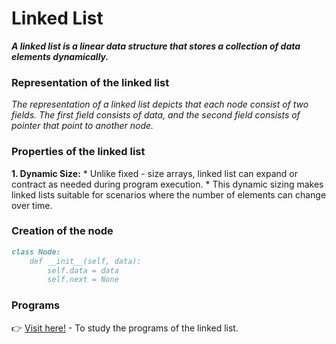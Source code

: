 # Linked List
***A linked list is a linear data structure that stores a collection of data elements dynamically.***

### Representation of the linked list
_The representation of a linked list depicts that each node consist of two fields. The first field consists of data, and the second field consists of pointer that point to another node._

### Properties of the linked list
**1. Dynamic Size:**
    * Unlike fixed - size arrays, linked list can expand or contract as needed during program execution.
    * This dynamic sizing makes linked lists suitable for scenarios where the number of elements can change over time.
### Creation of the node
```md
class Node:
    def __init__(self, data):
        self.data = data
        self.next = None
```

### Programs
👉 [Visit here!](https://github.com/bishtanuj/python/tree/main/Data%20Structure/Linked%20List/Programs#list-of-programs) - To study the programs of the linked list.
